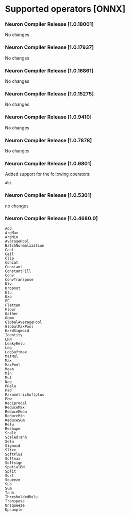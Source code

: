 # Supported operators [ONNX]


### Neuron Compiler Release [1.0.18001]

No changes

### Neuron Compiler Release [1.0.17937]

No changes

### Neuron Compiler Release [1.0.16861]

No changes


### Neuron Compiler Release [1.0.15275]

No changes

### Neuron Compiler Release [1.0.9410]

No changes

### Neuron Compiler Release [1.0.7878]

No changes

### Neuron Compiler Release [1.0.6801]

Added support for the following operators:
```
Abs
```

### Neuron Compiler Release [1.0.5301]

no changes

### Neuron Compiler Release [1.0.4680.0]

```
Add
ArgMax
ArgMin
AveragePool
BatchNormalization
Cast
Ceil
Clip
Concat
Constant
ConstantFill
Conv
ConvTranspose
Div
Dropout
Elu
Exp
FC
Flatten
Floor
Gather
Gemm
GlobalAveragePool
GlobalMaxPool
HardSigmoid
Identity
LRN
LeakyRelu
Log
LogSoftmax
MatMul
Max
MaxPool
Mean
Min
Mul
Neg
PRelu
Pad
ParametricSoftplus
Pow
Reciprocal
ReduceMax
ReduceMean
ReduceMin
ReduceSum
Relu
Reshape
Scale
ScaledTanh
Selu
Sigmoid
Slice
SoftPlus
Softmax
Softsign
SpatialBN
Split
Sqrt
Squeeze
Sub
Sum
Tanh
ThresholdedRelu
Transpose
Unsqueeze
Upsample
```


